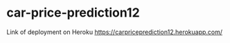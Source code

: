 # car-price-prediction12

Link of deployment on Heroku 
https://carpriceprediction12.herokuapp.com/
